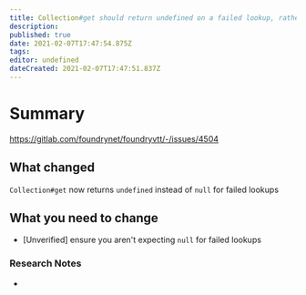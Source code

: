 ```yaml
---
title: Collection#get should return undefined on a failed lookup, rather than null, to remain compliant with the parent Map behavior.
description: 
published: true
date: 2021-02-07T17:47:54.875Z
tags: 
editor: undefined
dateCreated: 2021-02-07T17:47:51.837Z
---
```


# Summary
https://gitlab.com/foundrynet/foundryvtt/-/issues/4504

## What changed

`Collection#get` now returns `undefined` instead of `null` for failed lookups

## What you need to change

- [Unverified] ensure you aren't expecting `null` for failed lookups

### Research Notes

- 
